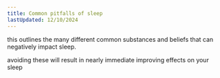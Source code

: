 ```yaml
---
title: Common pitfalls of sleep
lastUpdated: 12/10/2024
---
```

this outlines the many different common substances and beliefs that can negatively impact sleep. 

avoiding these will result in nearly immediate improving effects on your sleep